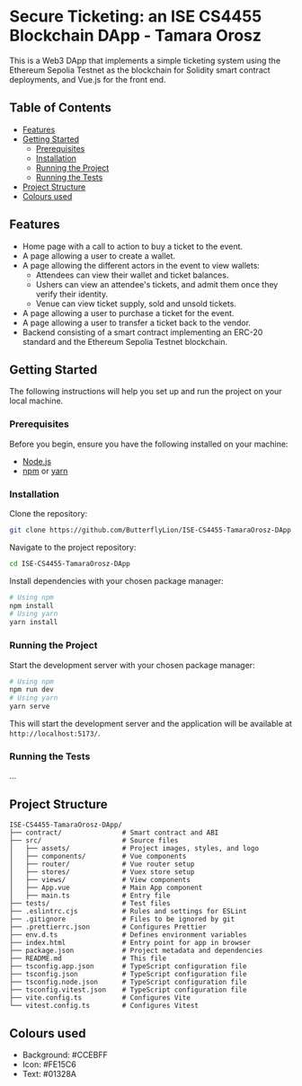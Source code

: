 # Secure Ticketing: an ISE CS4455 Blockchain DApp - Tamara Orosz
This is a Web3 DApp that implements a simple ticketing system using the Ethereum Sepolia Testnet as the blockchain for Solidity smart contract deployments, and Vue.js for the front end.

## Table of Contents

- [Features](#features)
- [Getting Started](#getting-started)
    - [Prerequisites](#prerequisites)
    - [Installation](#installation)
    - [Running the Project](#running-the-project)
    - [Running the Tests](#running-the-tests)
- [Project Structure](#project-structure)
- [Colours used](#colours-used)

## Features

- Home page with a call to action to buy a ticket to the event.
- A page allowing a user to create a wallet.
- A page allowing the different actors in the event to view wallets:
    - Attendees can view their wallet and ticket balances.
    - Ushers can view an attendee's tickets, and admit them once they verify their identity.
    - Venue can view ticket supply, sold and unsold tickets.
- A page allowing a user to purchase a ticket for the event.
- A page allowing a user to transfer a ticket back to the vendor.
- Backend consisting of a smart contract implementing an ERC-20 standard and the Ethereum Sepolia Testnet blockchain.

## Getting Started

The following instructions will help you set up and run the project on your local machine.

### Prerequisites

Before you begin, ensure you have the following installed on your machine:
* [Node.js](https://nodejs.org/en/download/package-manager "Download Node.js")
* [npm](https://docs.npmjs.com/downloading-and-installing-node-js-and-npm) or [yarn](https://yarnpkg.com/getting-started/install "See how to install Yarn")

### Installation

Clone the repository:
```bash
git clone https://github.com/ButterflyLion/ISE-CS4455-TamaraOrosz-DApp.git
```
Navigate to the project repository:
```bash
cd ISE-CS4455-TamaraOrosz-DApp
```
Install dependencies with your chosen package manager:
```bash
# Using npm
npm install
# Using yarn
yarn install
```

### Running the Project

Start the development server with your chosen package manager:
```bash
# Using npm
npm run dev
# Using yarn
yarn serve
```

This will start the development server and the application will be available at `http://localhost:5173/`.

### Running the Tests

...

## Project Structure

```
ISE-CS4455-TamaraOrosz-DApp/
├── contract/               # Smart contract and ABI
├── src/                    # Source files
│   ├── assets/             # Project images, styles, and logo
│   ├── components/         # Vue components
│   ├── router/             # Vue router setup
│   ├── stores/             # Vuex store setup
│   ├── views/              # View components
│   ├── App.vue             # Main App component
│   ├── main.ts             # Entry file
├── tests/                  # Test files
├── .eslintrc.cjs           # Rules and settings for ESLint
├── .gitignore              # Files to be ignored by git
├── .prettierrc.json        # Configures Prettier
├── env.d.ts                # Defines environment variables
├── index.html              # Entry point for app in browser
├── package.json            # Project metadata and dependencies
├── README.md               # This file
├── tsconfig.app.json       # TypeScript configuration file
├── tsconfig.json           # TypeScript configuration file
├── tsconfig.node.json      # TypeScript configuration file
├── tsconfig.vitest.json    # TypeScript configuration file
├── vite.config.ts          # Configures Vite
└── vitest.config.ts        # Configures Vitest
```

## Colours used
- Background: #CCEBFF
- Icon: #FE15C6
- Text: #01328A
